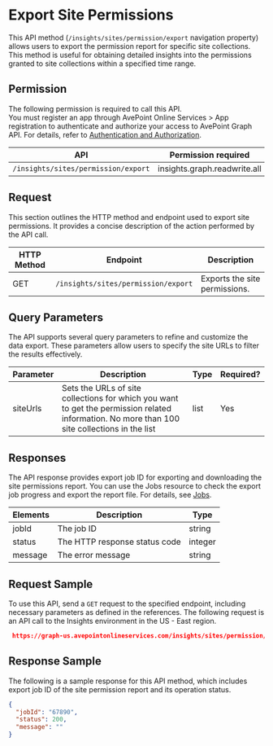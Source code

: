 # Export Site Permissions

This API method (`/insights/sites/permission/export` navigation property) allows users to export the permission report for specific site collections. This method is useful for obtaining detailed insights into the permissions granted to site collections within a specified time range.

## Permission

The following permission is required to call this API.  
You must register an app through AvePoint Online Services > App registration to authenticate and authorize your access to AvePoint Graph API. For details, refer to [Authentication and Authorization](https://learn.avepoint.com/docs/Use-AvePoint-Graph-API.html#authentication-and-authorization).

| API     | Permission required | 
|-------------------|---------------|
| `/insights/sites/permission/export` | insights.graph.readwrite.all |

## Request

This section outlines the HTTP method and endpoint used to export site permissions. It provides a concise description of the action performed by the API call. 

| HTTP Method | Endpoint | Description |
| --- | --- | --- |
| GET | `/insights/sites/permission/export` | Exports the site permissions. |


## Query Parameters

The API supports several query parameters to refine and customize the data export. These parameters allow users to specify the site URLs to filter the results effectively.

| Parameter | Description | Type    | Required? |
|-----------|-------------|---------|-----------|
| siteUrls  | Sets the URLs of site collections for which you want to get the permission related information. No more than 100 site collections in the list | list   | Yes       |


## Responses

The API response provides export job ID for exporting and downloading the site permissions report. You can use the Jobs resource to check the export job progress and export the report file. For details, see [Jobs](../exportJobs/exportJobFile.md).

| Elements  | Description | Type    |
|-----------|-------------|---------|
|jobId	 | The job ID	| string |
|status |	The HTTP response status code |	integer|
|message |	The error message |	string|



## Request Sample

To use this API, send a `GET` request to the specified endpoint, including necessary parameters as defined in the references. The following request is an API call to the Insights environment in the US - East region.

```json
 https://graph-us.avepointonlineservices.com/insights/sites/permission/export?siteUrls=https%3A%2F%2Fm365x3***.sharepoint.com%2Fsites%2Fretail&siteUrls=https%3A%2F%2Fm365x4****.sharepoint.com%2Fsites%2Fsite0
```

## Response Sample

The following is a sample response for this API method, which includes export job ID of the site permission report and its operation status. 

```json
{
  "jobId": "67890",
  "status": 200,
  "message": ""
}